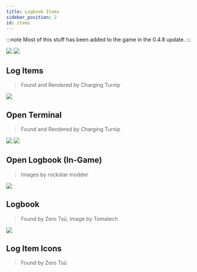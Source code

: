 ```yaml
---
title: Logbook Items
sidebar_position: 2
id: items
---
```


:::note
Most of this stuff has been added to the game in the 0.4.8 update.
:::

![](/images/logfiles/image.png)
![](/images/logfiles/audio.png)

## Log Items
> Found and Rendered by Charging Turnip

![](/images/other/openterminal.png)

## Open Terminal
> Found and Rendered by Charging Turnip

![](/images/logbook/open-ingame-1.png)
![](/images/logbook/open-ingame-2.png)

## Open Logbook (In-Game)
> Images by rockstar modder

![](/images/logbook/render.png)

## Logbook
> Found by Zero Tsū, Image by Tomatech

![](/images/logbook/icons.png)

## Log Item Icons
> Found by Zero Tsū